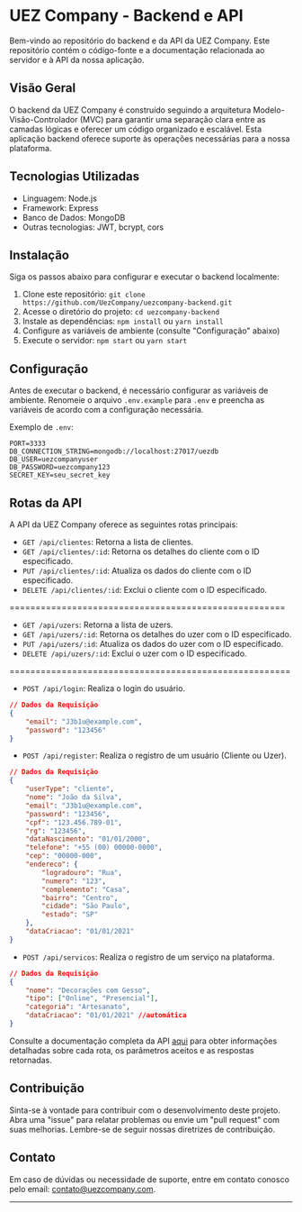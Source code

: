 # UEZ Company - Backend e API

Bem-vindo ao repositório do backend e da API da UEZ Company. Este repositório contém o código-fonte e a documentação relacionada ao servidor e à API da nossa aplicação.

## Visão Geral

O backend da UEZ Company é construído seguindo a arquitetura Modelo-Visão-Controlador (MVC) para garantir uma separação clara entre as camadas lógicas e oferecer um código organizado e escalável. Esta aplicação backend oferece suporte às operações necessárias para a nossa plataforma.

## Tecnologias Utilizadas

- Linguagem: Node.js
- Framework: Express
- Banco de Dados: MongoDB
- Outras tecnologias: JWT, bcrypt, cors

## Instalação

Siga os passos abaixo para configurar e executar o backend localmente:

1. Clone este repositório: `git clone https://github.com/UezCompany/uezcompany-backend.git`
2. Acesse o diretório do projeto: `cd uezcompany-backend`
3. Instale as dependências: `npm install` ou `yarn install`
4. Configure as variáveis de ambiente (consulte "Configuração" abaixo)
5. Execute o servidor: `npm start` ou `yarn start`

## Configuração

Antes de executar o backend, é necessário configurar as variáveis de ambiente. Renomeie o arquivo `.env.example` para `.env` e preencha as variáveis de acordo com a configuração necessária.

Exemplo de `.env`:

```
PORT=3333
DB_CONNECTION_STRING=mongodb://localhost:27017/uezdb
DB_USER=uezcompanyuser
DB_PASSWORD=uezcompany123
SECRET_KEY=seu_secret_key
```


## Rotas da API

A API da UEZ Company oferece as seguintes rotas principais:

- `GET /api/clientes`: Retorna a lista de clientes.
- `GET /api/clientes/:id`: Retorna os detalhes do cliente com o ID especificado.
- `PUT /api/clientes/:id`: Atualiza os dados do cliente com o ID especificado.
- `DELETE /api/clientes/:id`: Exclui o cliente com o ID especificado.

=====================================================

- `GET /api/uzers`: Retorna a lista de uzers.
- `GET /api/uzers/:id`: Retorna os detalhes do uzer com o ID especificado.
- `PUT /api/uzers/:id`: Atualiza os dados do uzer com o ID especificado.
- `DELETE /api/uzers/:id`: Exclui o uzer com o ID especificado.

======================================================

- `POST /api/login`: Realiza o login do usuário.

``` json
// Dados da Requisição
{
    "email": "J3b1u@example.com",
    "password": "123456"
}

```

- `POST /api/register`: Realiza o registro de um usuário (Cliente ou Uzer).

``` json
// Dados da Requisição
{
    "userType": "cliente",
    "nome": "João da Silva",
    "email": "J3b1u@example.com",
    "password": "123456",
    "cpf": "123.456.789-01",
    "rg": "123456",
    "dataNascimento": "01/01/2000",
    "telefone": "+55 (00) 00000-0000",
    "cep": "00000-000",
    "endereco": {
        "logradouro": "Rua",
        "numero": "123",
        "complemento": "Casa",
        "bairro": "Centro",
        "cidade": "São Paulo",
        "estado": "SP"
    },
    "dataCriacao": "01/01/2021"
}
```

- `POST /api/servicos`: Realiza o registro de um serviço na plataforma.

``` json
// Dados da Requisição
{
    "nome": "Decorações com Gesso",
    "tipo": ["Online", "Presencial"],
    "categoria": "Artesanato",
    "dataCriacao": "01/01/2021" //automática
}
```

Consulte a documentação completa da API [aqui](link-para-documentacao-da-api) para obter informações detalhadas sobre cada rota, os parâmetros aceitos e as respostas retornadas.

## Contribuição

Sinta-se à vontade para contribuir com o desenvolvimento deste projeto. Abra uma "issue" para relatar problemas ou envie um "pull request" com suas melhorias. Lembre-se de seguir nossas diretrizes de contribuição.

## Contato

Em caso de dúvidas ou necessidade de suporte, entre em contato conosco pelo email: contato@uezcompany.com.

---
